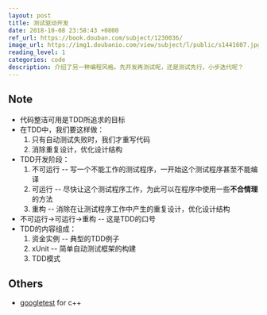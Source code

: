 ```yaml
---
layout: post
title: 测试驱动开发
date: 2018-10-08 23:58:43 +0800
ref_url: https://book.douban.com/subject/1230036/
image_url: https://img1.doubanio.com/view/subject/l/public/s1441607.jpg
reading_level: 1
categories: code
description: 介绍了另一种编程风格。先开发再测试呢，还是测试先行，小步迭代呢？
---
```


## Note

* 代码整洁可用是TDD所追求的目标
* 在TDD中，我们要这样做：
	1. 只有自动测试失败时，我们才重写代码
	2. 消除重复设计，优化设计结构
* TDD开发阶段：
	1. 不可运行 -- 写一个不能工作的测试程序，一开始这个测试程序甚至不能编译
	2. 可运行 -- 尽快让这个测试程序工作，为此可以在程序中使用一些**不合情理**的方法
	3. 重构 -- 消除在让测试程序工作中产生的重复设计，优化设计结构
* 不可运行->可运行->重构 -- 这是TDD的口号
* TDD的内容组成：
	1. 资金实例 -- 典型的TDD例子
	2. xUnit -- 简单自动测试框架的构建
	3. TDD模式

## Others

* [googletest](https://github.com/google/googletest) for c++
